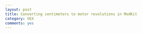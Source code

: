 ```yaml
---
layout: post
title: Converting centimeters to motor revolutions in ModKit
category: VEX
comments: yes
---
```

